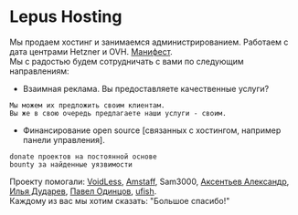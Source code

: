 # Lepus Hosting
Мы продаем хостинг и занимаемся администрированием. Работаем с дата центрами Hetzner и OVH. <a href="https://github.com/poiuty/lepus.su/issues/19">Манифест</a>.<br/>
Мы с радостью будем сотрудничать с вами по следующим направлениям:<br>
- Взаимная реклама. Вы предоставляете качественные услуги?
```
Мы можем их предложить своим клиентам.
Вы же в свою очередь предлагаете наши услуги - своим.
```
- Финансирование open source [связанных с хостингом, например панели управления].<br/>
```
donate проектов на постоянной основе
bounty за найденные уязвимости
```
Проекту помогали: <a href="https://github.com/voidless">VoidLess</a>, <a href="https://github.com/AmsTaFFix">Amstaff</a>, Sam3000, <a href="http://sanasol.ws/">Аксентьев Александр</a>, <a href="http://txtup.ru/">Илья Дударев</a>, <a href="http://www.stableit.ru">Павел Одинцов</a>, <a href="http://cube-art.ru">ufish</a>.<br/>
Каждому из вас мы хотим сказать: "Большое спасибо!"
